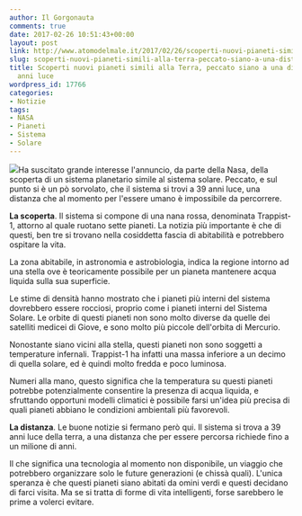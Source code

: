 ```yaml
---
author: Il Gorgonauta
comments: true
date: 2017-02-26 10:51:43+00:00
layout: post
link: http://www.atomodelmale.it/2017/02/26/scoperti-nuovi-pianeti-simili-alla-terra-peccato-siano-a-una-distanza-di-39-anni-luce/
slug: scoperti-nuovi-pianeti-simili-alla-terra-peccato-siano-a-una-distanza-di-39-anni-luce
title: Scoperti nuovi pianeti simili alla Terra, peccato siano a una distanza di 39
  anni luce
wordpress_id: 17766
categories:
- Notizie
tags:
- NASA
- Pianeti
- Sistema
- Solare
---
```


![](http://www.atomodelmale.it/wp-content/uploads/2017/02/TRAPPIST-1_planetary_system-300x172.jpg)Ha suscitato grande interesse l'annuncio, da parte della Nasa, della scoperta di un sistema planetario simile al sistema solare. Peccato, e sul punto si è un pò sorvolato, che il sistema si trovi a 39 anni luce, una distanza che al momento per l'essere umano è impossibile da percorrere.

**La scoperta**. Il sistema si compone di una nana rossa, denominata Trappist-1, attorno al quale ruotano sette pianeti. La notizia più importante è che di questi, ben tre si trovano nella cosiddetta fascia di abitabilità e potrebbero ospitare la vita.


La zona abitabile, in astronomia e astrobiologia, indica la regione intorno ad una stella ove è teoricamente possibile per un pianeta mantenere acqua liquida sulla sua superficie.

Le stime di densità hanno mostrato che i pianeti più interni del sistema dovrebbero essere rocciosi, proprio come i pianeti interni del Sistema Solare. Le orbite di questi pianeti non sono molto diverse da quelle dei satelliti medicei di Giove, e sono molto più piccole dell'orbita di Mercurio.

Nonostante siano vicini alla stella, questi pianeti non sono soggetti a temperature infernali. Trappist-1 ha infatti una massa inferiore a un decimo di quella solare, ed è quindi molto fredda e poco luminosa.

Numeri alla mano, questo significa che la temperatura su questi pianeti potrebbe potenzialmente consentire la presenza di acqua liquida, e sfruttando opportuni modelli climatici è possibile farsi un'idea più precisa di quali pianeti abbiano le condizioni ambientali più favorevoli.

**La distanza**. Le buone notizie si fermano però qui. Il sistema si trova a 39 anni luce della terra, a una distanza che per essere percorsa richiede fino a un milione di anni.

Il che significa una tecnologia al momento non disponibile, un viaggio che potrebbero organizzare solo le future generazioni (e chissà quali). L'unica speranza è che questi pianeti siano abitati da omini verdi e questi decidano di farci visita. Ma se si tratta di forme di vita intelligenti, forse sarebbero le prime a volerci evitare.
